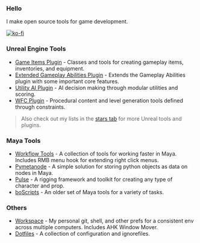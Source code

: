 ### Hello

I make open source tools for game development.

[![ko-fi](https://ko-fi.com/img/githubbutton_sm.svg)](https://ko-fi.com/bohdon)

### Unreal Engine Tools

- [Game Items Plugin](https://github.com/bohdon/GameItemsPlugin) - Classes and tools for creating gameplay items, inventories, and equipment.
- [Extended Gameplay Abilities Plugin](https://github.com/bohdon/ExtendedGameplayAbilitiesPlugin) - Extends the Gameplay Abilities plugin with some important core features.
- [Utility AI Plugin](https://github.com/bohdon/UtilityAIPlugin) - AI decision making through modular utilities and scoring.
- [WFC Plugin](https://github.com/bohdon/WFCPlugin) - Procedural content and level generation tools defined through constraints.

> Also check out my lists in the [stars tab](https://github.com/bohdon?tab=stars) for more Unreal tools and plugins.

### Maya Tools

- [Workflow Tools](https://github.com/bohdon/maya-workflowtools) - A collection of tools for working faster in Maya. Includes RMB menu hook for extending right click menus.
- [Pymetanode](https://github.com/bohdon/maya-pymetanode) - A simple solution for storing python objects as data on nodes in Maya.
- [Pulse](https://github.com/bohdon/maya-pulse) - A rigging framework and toolkit for creating any type of character and prop.
- [boScripts](https://github.com/bohdon/boScripts) - An older set of Maya tools for a variety of tasks.

### Others

- [Workspace](https://github.com/bohdon/workspace) - My personal git, shell, and other prefs for a consistent env across multiple computers. Includes AHK Window Mover.
- [Dotfiles](https://github.com/bohdon/dotfiles) - A collection of configuration and ignorefiles.
